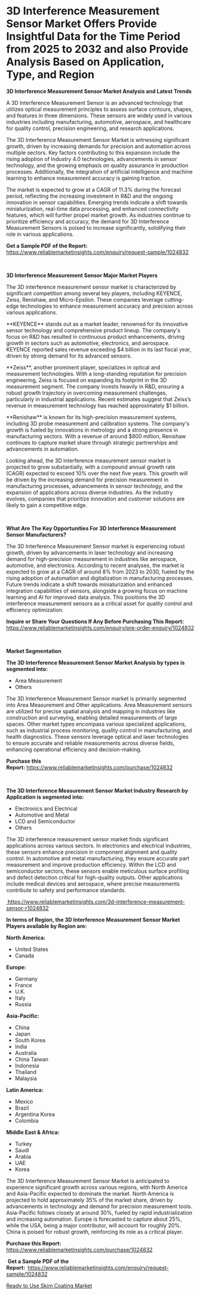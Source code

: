 <p><h1>3D Interference Measurement Sensor Market Offers Provide Insightful Data for the Time Period from 2025 to 2032 and also Provide Analysis Based on Application, Type, and Region</h1></p><p><strong>3D Interference Measurement Sensor Market Analysis and Latest Trends</strong></p>
<p><p>A 3D Interference Measurement Sensor is an advanced technology that utilizes optical measurement principles to assess surface contours, shapes, and features in three dimensions. These sensors are widely used in various industries including manufacturing, automotive, aerospace, and healthcare for quality control, precision engineering, and research applications.</p><p>The 3D Interference Measurement Sensor Market is witnessing significant growth, driven by increasing demands for precision and automation across multiple sectors. Key factors contributing to this expansion include the rising adoption of Industry 4.0 technologies, advancements in sensor technology, and the growing emphasis on quality assurance in production processes. Additionally, the integration of artificial intelligence and machine learning to enhance measurement accuracy is gaining traction.</p><p>The market is expected to grow at a CAGR of 11.3% during the forecast period, reflecting the increasing investment in R&D and the ongoing innovation in sensor capabilities. Emerging trends indicate a shift towards miniaturization, real-time data processing, and enhanced connectivity features, which will further propel market growth. As industries continue to prioritize efficiency and accuracy, the demand for 3D Interference Measurement Sensors is poised to increase significantly, solidifying their role in various applications.</p></p>
<p><strong>Get a Sample PDF of the Report:&nbsp;</strong> <a href="https://www.reliablemarketinsights.com/enquiry/request-sample/1024832?utm_campaign=3014&utm_medium=2&utm_source=Github&utm_content=ia&utm_term=08032025&utm_id=3d-interference-measurement-sensor">https://www.reliablemarketinsights.com/enquiry/request-sample/1024832</a></p>
<p>&nbsp;</p>
<p><strong>3D Interference Measurement Sensor Major Market Players</strong></p>
<p><p>The 3D interference measurement sensor market is characterized by significant competition among several key players, including KEYENCE, Zeiss, Renishaw, and Micro-Epsilon. These companies leverage cutting-edge technologies to enhance measurement accuracy and precision across various applications.</p><p>**KEYENCE** stands out as a market leader, renowned for its innovative sensor technology and comprehensive product lineup. The company's focus on R&D has resulted in continuous product enhancements, driving growth in sectors such as automotive, electronics, and aerospace. KEYENCE reported sales revenue exceeding $4 billion in its last fiscal year, driven by strong demand for its advanced sensors.</p><p>**Zeiss**, another prominent player, specializes in optical and measurement technologies. With a long-standing reputation for precision engineering, Zeiss is focused on expanding its footprint in the 3D measurement segment. The company invests heavily in R&D, ensuring a robust growth trajectory in overcoming measurement challenges, particularly in industrial applications. Recent estimates suggest that Zeiss’s revenue in measurement technology has reached approximately $1 billion.</p><p>**Renishaw** is known for its high-precision measurement systems, including 3D probe measurement and calibration systems. The company's growth is fueled by innovations in metrology and a strong presence in manufacturing sectors. With a revenue of around $800 million, Renishaw continues to capture market share through strategic partnerships and advancements in automation.</p><p>Looking ahead, the 3D interference measurement sensor market is projected to grow substantially, with a compound annual growth rate (CAGR) expected to exceed 10% over the next five years. This growth will be driven by the increasing demand for precision measurement in manufacturing processes, advancements in sensor technology, and the expansion of applications across diverse industries. As the industry evolves, companies that prioritize innovation and customer solutions are likely to gain a competitive edge.</p></p>
<p>&nbsp;</p>
<p><strong>What Are The Key Opportunities For 3D Interference Measurement Sensor Manufacturers?</strong></p>
<p><p>The 3D Interference Measurement Sensor market is experiencing robust growth, driven by advancements in laser technology and increasing demand for high-precision measurement in industries like aerospace, automotive, and electronics. According to recent analyses, the market is expected to grow at a CAGR of around 8% from 2023 to 2030, fueled by the rising adoption of automation and digitalization in manufacturing processes. Future trends indicate a shift towards miniaturization and enhanced integration capabilities of sensors, alongside a growing focus on machine learning and AI for improved data analysis. This positions the 3D interference measurement sensors as a critical asset for quality control and efficiency optimization.</p></p>
<p><strong>Inquire or Share Your Questions If Any Before Purchasing This Report:</strong> <a href="https://www.reliablemarketinsights.com/enquiry/pre-order-enquiry/1024832?utm_campaign=3014&utm_medium=2&utm_source=Github&utm_content=ia&utm_term=08032025&utm_id=3d-interference-measurement-sensor">https://www.reliablemarketinsights.com/enquiry/pre-order-enquiry/1024832</a></p>
<p>&nbsp;</p>
<p><strong>Market Segmentation</strong></p>
<p><strong>The 3D Interference Measurement Sensor Market Analysis by types is segmented into:</strong></p>
<p><ul><li>Area Measurement</li><li>Others</li></ul></p>
<p><p>The 3D Interference Measurement Sensor market is primarily segmented into Area Measurement and Other applications. Area Measurement sensors are utilized for precise spatial analysis and mapping in industries like construction and surveying, enabling detailed measurements of large spaces. Other market types encompass various specialized applications, such as industrial process monitoring, quality control in manufacturing, and health diagnostics. These sensors leverage optical and laser technologies to ensure accurate and reliable measurements across diverse fields, enhancing operational efficiency and decision-making.</p></p>
<p><strong>Purchase this Report:&nbsp;</strong><a href="https://www.reliablemarketinsights.com/purchase/1024832?utm_campaign=3014&utm_medium=2&utm_source=Github&utm_content=ia&utm_term=08032025&utm_id=3d-interference-measurement-sensor">https://www.reliablemarketinsights.com/purchase/1024832</a></p>
<p>&nbsp;</p>
<p><strong>The 3D Interference Measurement Sensor Market Industry Research by Application is segmented into:</strong></p>
<p><ul><li>Electronics and Electrical</li><li>Automotive and Metal</li><li>LCD and Semiconductor</li><li>Others</li></ul></p>
<p><p>The 3D interference measurement sensor market finds significant applications across various sectors. In electronics and electrical industries, these sensors enhance precision in component alignment and quality control. In automotive and metal manufacturing, they ensure accurate part measurement and improve production efficiency. Within the LCD and semiconductor sectors, these sensors enable meticulous surface profiling and defect detection critical for high-quality outputs. Other applications include medical devices and aerospace, where precise measurements contribute to safety and performance standards.</p></p>
<p><a href="https://www.reliablemarketinsights.com/3d-interference-measurement-sensor-r1024832?utm_campaign=3014&utm_medium=2&utm_source=Github&utm_content=ia&utm_term=08032025&utm_id=3d-interference-measurement-sensor">&nbsp;https://www.reliablemarketinsights.com/3d-interference-measurement-sensor-r1024832</a></p>
<p><strong>In terms of Region, the 3D Interference Measurement Sensor Market Players available by Region are:</strong></p>
<p>
    <p> <strong> North America: </strong>
        <ul>
            <li>United States</li>
            <li>Canada</li>
        </ul>
        </p> 
    <p> <strong> Europe: </strong>
        <ul>
            <li>Germany</li>
            <li>France</li>
            <li>U.K.</li>
            <li>Italy</li>
            <li>Russia</li>
        </ul>
        </p> 
    <p> <strong> Asia-Pacific: </strong>
        <ul>
            <li>China</li>
            <li>Japan</li>
            <li>South Korea</li>
            <li>India</li>
            <li>Australia</li>
            <li>China Taiwan</li>
            <li>Indonesia</li>
            <li>Thailand</li>
            <li>Malaysia</li>
        </ul>
        </p> 
    <p> <strong> Latin America: </strong>
        <ul>
            <li>Mexico</li>
            <li>Brazil</li>
            <li>Argentina Korea</li>
            <li>Colombia</li>
        </ul>
        </p> 
    <p> <strong> Middle East & Africa: </strong>
        <ul>
            <li>Turkey</li>
            <li>Saudi</li>
            <li>Arabia</li>
            <li>UAE</li>
            <li>Korea</li>
        </ul>
    </p>
    </p>
<p><p>The 3D Interference Measurement Sensor Market is anticipated to experience significant growth across various regions, with North America and Asia-Pacific expected to dominate the market. North America is projected to hold approximately 35% of the market share, driven by advancements in technology and demand for precision measurement tools. Asia-Pacific follows closely at around 30%, fueled by rapid industrialization and increasing automation. Europe is forecasted to capture about 25%, while the USA, being a major contributor, will account for roughly 20%. China is poised for robust growth, reinforcing its role as a critical player.</p></p>
<p><strong>Purchase this Report: </strong><a href="https://www.reliablemarketinsights.com/purchase/1024832?utm_campaign=3014&utm_medium=2&utm_source=Github&utm_content=ia&utm_term=08032025&utm_id=3d-interference-measurement-sensor">https://www.reliablemarketinsights.com/purchase/1024832</a></p>
<p>&nbsp;<strong>Get a Sample PDF of the Report:&nbsp;&nbsp;</strong><a href="https://www.reliablemarketinsights.com/enquiry/request-sample/1024832?utm_campaign=3014&utm_medium=2&utm_source=Github&utm_content=ia&utm_term=08032025&utm_id=3d-interference-measurement-sensor">https://www.reliablemarketinsights.com/enquiry/request-sample/1024832</a></p>
<p><strong></strong></p>
<p><p><a href="https://github.com/lalolatiot/Market-Research-Report-List-1/blob/main/ready-to-use-skim-coating-market.md?utm_campaign=3014&utm_medium=2&utm_source=Github&utm_content=ia&utm_term=08032025&utm_id=3d-interference-measurement-sensor">Ready to Use Skim Coating Market</a></p></p>